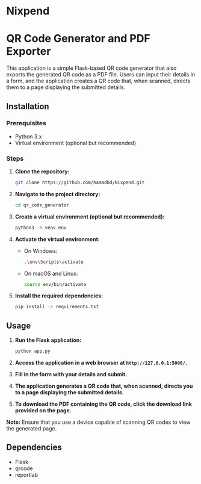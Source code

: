 # Nixpend


# QR Code Generator and PDF Exporter

This application is a simple Flask-based QR code generator that also exports the generated QR code as a PDF file. Users can input their details in a form, and the application creates a QR code that, when scanned, directs them to a page displaying the submitted details.

## Installation

### Prerequisites

- Python 3.x
- Virtual environment (optional but recommended)

### Steps

1. **Clone the repository:**

    ```bash
    git clone https://github.com/hamadbd/Nixpend.git
    ```

2. **Navigate to the project directory:**

    ```bash
    cd qr_code_generator
    ```

3. **Create a virtual environment (optional but recommended):**

    ```bash
    python3 -m venv env
    ```

4. **Activate the virtual environment:**

    - On Windows:

        ```bash
        .\env\Scripts\activate
        ```

    - On macOS and Linux:

        ```bash
        source env/bin/activate
        ```

5. **Install the required dependencies:**

    ```bash
    pip install -r requirements.txt
    ```

## Usage

1. **Run the Flask application:**

    ```bash
    python app.py
    ```

2. **Access the application in a web browser at `http://127.0.0.1:5000/`.**

3. **Fill in the form with your details and submit.**

4. **The application generates a QR code that, when scanned, directs you to a page displaying the submitted details.**

5. **To download the PDF containing the QR code, click the download link provided on the page.**

**Note:** Ensure that you use a device capable of scanning QR codes to view the generated page.

## Dependencies

- Flask
- qrcode
- reportlab
